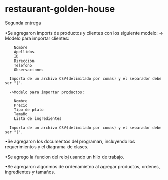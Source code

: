 # restaurant-golden-house
Segunda entrega

  •Se agregaron imports de productos y clientes con los siguiente modelo:
      -> Modelo para importar clientes: 

        Nombre
        Apellidos
        ID
        Dirección
        Teléfono
        Observaciones 

      Importa de un archivo CSV(delimitado por comas) y el separador debe ser "|".
      
      ->Modelo para importar productos: 

        Nombre
        Precio
        Tipo de plato
        Tamaño
        Lista de ingredientes

      Importa de un archivo CSV(delimitado por comas) y el separador debe ser "|".
      
  •Se agregaron los documentos del programan, incluyendo los requerimientos y el diagrama de clases.
  
  •Se agrego la funcion del reloj usando un hilo de trabajo.
  
  •Se agregaron algorimos de ordenamietno al agregar productos, ordenes, ingredientes y tamaños.
